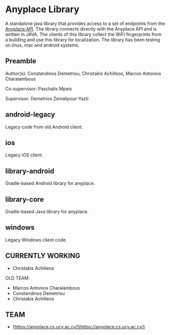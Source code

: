 Anyplace Library
================

A standalone java library that provides access to a set of endpoints from the [Anyplace API](https://ap.cs.ucy.ac.cy/developers/). The library connects directly with the Anyplace API and is written in JAVA. The clients of this library collect the WiFi fingerprints from a building and use this library for localization. The library has been testing on linux, mac and android systems.

Preamble
---

Author(s): Constandinos Demetriou, Christakis Achilleos, Marcos Antonios Charalambous

Co-supervisor: Paschalis Mpeis

Supervisor: Demetrios Zeinalipour-Yazti

## android-legacy
Legacy code from old Android client.

## ios 
Legacy iOS client.

## library-android
Gradle-based Android library for anyplace.

## library-core
Gradle-based Java library for anyplace.

## windows
Legacy Windows client code.


CURRENTLY WORKING
---
* Christakis Achilleos

OLD TEAM:
* Marcos Antonios Charalambous
* Constandinos Demetriou
* Christakis Achilleos

TEAM
---
* [https://anyplace.cs.ucy.ac.cy/](https://anyplace.cs.ucy.ac.cy/)
